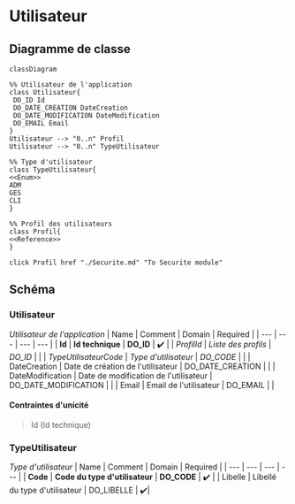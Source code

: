 ﻿
# Utilisateur


## Diagramme de classe
```mermaid
classDiagram

%% Utilisateur de l'application
class Utilisateur{
 DO_ID Id
 DO_DATE_CREATION DateCreation
 DO_DATE_MODIFICATION DateModification
 DO_EMAIL Email
}
Utilisateur --> "0..n" Profil
Utilisateur --> "0..n" TypeUtilisateur

%% Type d'utilisateur
class TypeUtilisateur{
<<Enum>>
ADM
GES
CLI
}

%% Profil des utilisateurs
class Profil{
<<Reference>>
}

click Profil href "./Securite.md" "To Securite module"
```

## Schéma


### Utilisateur
_Utilisateur de l'application_
| Name | Comment  | Domain | Required |
| --- | --- | --- | --- |
| **Id** | **Id technique** | **DO_ID** | :heavy_check_mark: |
| _ProfilId_ | _Liste des profils_ | _DO_ID_ | |
| _TypeUtilisateurCode_ | _Type d'utilisateur_ | _DO_CODE_ | |
| DateCreation | Date de création de l'utilisateur | DO_DATE_CREATION | |
| DateModification | Date de modification de l'utilisateur | DO_DATE_MODIFICATION | |
| Email | Email de l'utilisateur | DO_EMAIL | |

#### Contraintes d'unicité
>    Id (Id technique)


### TypeUtilisateur
_Type d'utilisateur_
| Name | Comment  | Domain | Required |
| --- | --- | --- | --- |
| **Code** | **Code du type d'utilisateur** | **DO_CODE** | :heavy_check_mark: |
| Libelle | Libellé du type d'utilisateur | DO_LIBELLE | :heavy_check_mark:|

